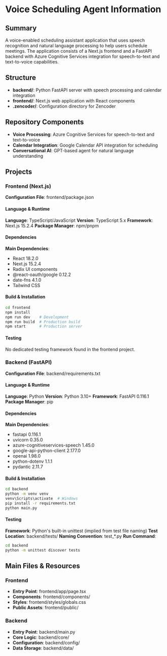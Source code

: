 # Voice Scheduling Agent Information

## Summary

A voice-enabled scheduling assistant application that uses speech recognition and natural language processing to help users schedule meetings. The application consists of a Next.js frontend and a FastAPI backend with Azure Cognitive Services integration for speech-to-text and text-to-voice capabilities.

## Structure

- **backend/**: Python FastAPI server with speech processing and calendar integration
- **frontend/**: Next.js web application with React components
- **.zencoder/**: Configuration directory for Zencoder

## Repository Components

- **Voice Processing**: Azure Cognitive Services for speech-to-text and text-to-voice
- **Calendar Integration**: Google Calendar API integration for scheduling
- **Conversational AI**: GPT-based agent for natural language understanding

## Projects

### Frontend (Next.js)

**Configuration File**: frontend/package.json

#### Language & Runtime

**Language**: TypeScript/JavaScript
**Version**: TypeScript 5.x
**Framework**: Next.js 15.2.4
**Package Manager**: npm/pnpm

#### Dependencies

**Main Dependencies**:

- React 18.2.0
- Next.js 15.2.4
- Radix UI components
- @react-oauth/google 0.12.2
- date-fns 4.1.0
- Tailwind CSS

#### Build & Installation

```bash
cd frontend
npm install
npm run dev    # Development
npm run build  # Production build
npm start      # Production server
```

#### Testing

No dedicated testing framework found in the frontend project.

### Backend (FastAPI)

**Configuration File**: backend/requirements.txt

#### Language & Runtime

**Language**: Python
**Version**: Python 3.10+
**Framework**: FastAPI 0.116.1
**Package Manager**: pip

#### Dependencies

**Main Dependencies**:

- fastapi 0.116.1
- uvicorn 0.35.0
- azure-cognitiveservices-speech 1.45.0
- google-api-python-client 2.177.0
- openai 1.98.0
- python-dotenv 1.1.1
- pydantic 2.11.7

#### Build & Installation

```bash
cd backend
python -m venv venv
venv\Scripts\activate  # Windows
pip install -r requirements.txt
python main.py
```

#### Testing

**Framework**: Python's built-in unittest (implied from test file naming)
**Test Location**: backend/tests/
**Naming Convention**: test\_\*.py
**Run Command**:

```bash
cd backend
python -m unittest discover tests
```

## Main Files & Resources

### Frontend

- **Entry Point**: frontend/app/page.tsx
- **Components**: frontend/components/
- **Styles**: frontend/styles/globals.css
- **Public Assets**: frontend/public/

### Backend

- **Entry Point**: backend/main.py
- **Core Logic**: backend/core/
- **Configuration**: backend/config/
- **Data Storage**: backend/data/

```

```
